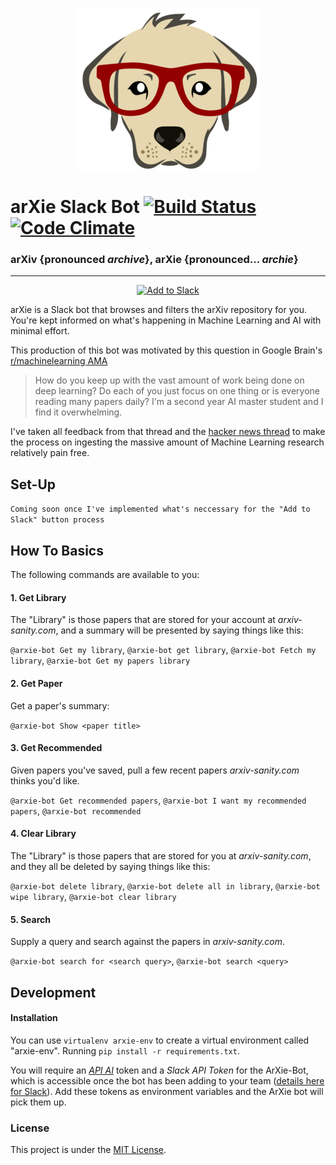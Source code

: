 <p align="center">
  <img src='images/arXie_300.png'/>
</p>

# **arXie Slack Bot** [![Build Status](https://travis-ci.org/thundergolfer/arXie-Bot.svg?branch=master)](https://travis-ci.org/thundergolfer/arXie-Bot) [![Code Climate](https://codeclimate.com/github/thundergolfer/arXie-Bot/badges/gpa.svg)](https://codeclimate.com/github/thundergolfer/arXie-Bot)

### arXiv {pronounced *archive*}, arXie {pronounced... *archie*}


---------------

<p align="center">
  <a href="https://slack.com/oauth/authorize?scope=commands,bot&client_id=31179650306.145700550929">
    <img alt="Add to Slack" height="40" width="139" src="https://platform.slack-edge.com/img/add_to_slack.png" srcset="https://platform.slack-edge.com/img/add_to_slack.png 1x, https://platform.slack-edge.com/img/add_to_slack@2x.png 2x" />
  </a>
</p>

arXie is a Slack bot that browses and filters the arXiv repository for you. You're kept informed on what's happening in Machine Learning and AI with minimal effort.

This production of this bot was motivated by this question in Google Brain's [r/machinelearning AMA](https://www.reddit.com/r/MachineLearning/comments/4w6tsv/ama_we_are_the_google_brain_team_wed_love_to/?st=irvvkvu4&sh=b50d5ce3)

> How do you keep up with the vast amount of work being done on deep learning? Do each of you just focus on one thing or is everyone reading many papers daily? I'm a second year AI master student and I find it overwhelming.

I've taken all feedback from that thread and the [hacker news thread](https://news.ycombinator.com/item?id=12233289) to make the process on ingesting the massive amount of Machine Learning research relatively pain free.

## Set-Up

`Coming soon once I've implemented what's neccessary for the "Add to Slack" button process`

## How To Basics

The following commands are available to you:

#### 1. Get Library

The "Library" is those papers that are stored for your account at *arxiv-sanity.com*, and a summary will be presented by saying things like this:

`@arxie-bot Get my library`, `@arxie-bot get library`, `@arxie-bot Fetch my library`, `@arxie-bot Get my papers library`

#### 2. Get Paper

Get a paper's summary:

`@arxie-bot Show <paper title>`

#### 3. Get Recommended

Given papers you've saved, pull a few recent papers *arxiv-sanity.com* thinks you'd like.

`@arxie-bot Get recommended papers`, `@arxie-bot I want my recommended papers`, `@arxie-bot recommended`

#### 4. Clear Library

The "Library" is those papers that are stored for you at *arxiv-sanity.com*, and they all be deleted by saying things like this:

`@arxie-bot delete library`, `@arxie-bot delete all in library`, `@arxie-bot wipe library`, `@arxie-bot clear library`

#### 5. Search

Supply a query and search against the papers in *arxiv-sanity.com*.

`@arxie-bot search for <search query>`, `@arxie-bot search <query>`

## Development

#### Installation

You can use `virtualenv arxie-env` to create a virtual environment called "arxie-env". Running `pip install -r requirements.txt`.

You will require an [*API AI*](https://api.ai/) token and a *Slack API Token* for the ArXie-Bot, which is accessible once the bot has been adding to your team ([details here for Slack](https://api.slack.com/bot-users)). Add these tokens as environment variables and the ArXie bot will pick them up.

### License
This project is under the [MIT License](https://opensource.org/licenses/MIT).

